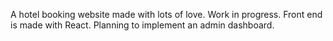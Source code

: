 A hotel booking website made with lots of love. Work in progress. Front end is made with React. Planning to implement an admin dashboard.
